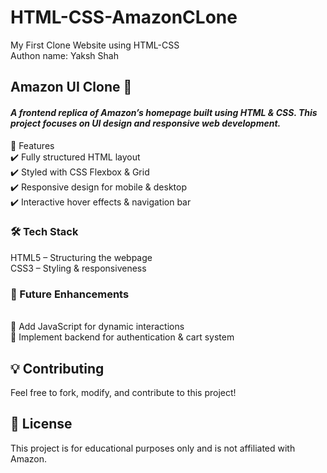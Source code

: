 # HTML-CSS-AmazonCLone
My First Clone Website using HTML-CSS
<br>
Authon name: Yaksh Shah

<h2><b>Amazon UI Clone 🛒</b></h2>
<h4><i>A frontend replica of Amazon’s homepage built using HTML & CSS. This project focuses on UI design and responsive web development.</i></h4>

<h>📌 Features</h3> <br>
✔️ Fully structured HTML layout <br>
✔️ Styled with CSS Flexbox & Grid <br>
✔️ Responsive design for mobile & desktop <br>
✔️ Interactive hover effects & navigation bar <br>

<h3>🛠 Tech Stack</h3>
HTML5 – Structuring the webpage <br>
CSS3 – Styling & responsiveness <br>

<h3>🚀 Future Enhancements</h3> <br>
🔹 Add JavaScript for dynamic interactions <br>
🔹 Implement backend for authentication & cart system <br>


<h2>💡 Contributing</h2>
Feel free to fork, modify, and contribute to this project!

<h2>📜 License</h2>
This project is for educational purposes only and is not affiliated with Amazon.
